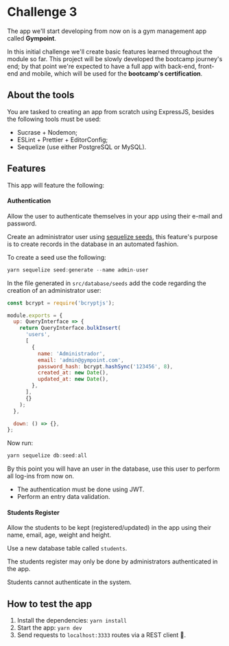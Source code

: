 # Challenge 3

The app we'll start developing from now on is a gym management app called **Gympoint**.

In this initial challenge we'll create basic features learned throughout the module so far. This project will be slowly developed the bootcamp journey's end; by that point we're expected to have a full app with back-end, front-end and mobile, which will be used for the **bootcamp's certification**.

## About the tools

You are tasked to creating an app from scratch using ExpressJS, besides the following tools must be used:

- Sucrase + Nodemon;
- ESLint + Prettier + EditorConfig;
- Sequelize (use either PostgreSQL or MySQL).

## Features

This app will feature the following:

#### Authentication

Allow the user to authenticate themselves in your app using their e-mail and password.

Create an administrator user using [sequelize seeds](https://sequelize.org/master/manual/migrations.html#creating-first-seed), this feature's purpose is to create records in the database in an automated fashion.

To create a seed use the following:

```js
yarn sequelize seed:generate --name admin-user
```

In the file generated in `src/database/seeds` add the code regarding the creation of an administrator user:

```js
const bcrypt = require('bcryptjs');

module.exports = {
  up: QueryInterface => {
    return QueryInterface.bulkInsert(
      'users',
      [
        {
          name: 'Administrador',
          email: 'admin@gympoint.com',
          password_hash: bcrypt.hashSync('123456', 8),
          created_at: new Date(),
          updated_at: new Date(),
        },
      ],
      {}
    );
  },

  down: () => {},
};
```

Now run:

```js
yarn sequelize db:seed:all
```

By this point you will have an user in the database, use this user to perform all log-ins from now on.

- The authentication must be done using JWT.
- Perform an entry data validation.

#### Students Register

Allow the students to be kept (registered/updated) in the app using their name, email, age, weight and height.

Use a new database table called `students`.

The students register may only be done by administrators authenticated in the app.

Students cannot authenticate in the system.

## How to test the app

1. Install the dependencies: `yarn install`
2. Start the app: `yarn dev`
3. Send requests to `localhost:3333` routes via a REST client :rocket:.

